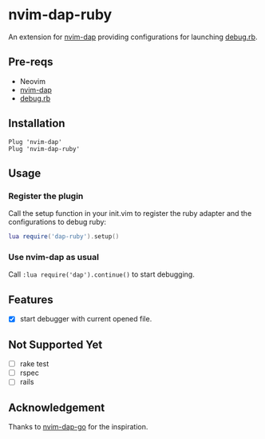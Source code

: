 # nvim-dap-ruby

An extension for [nvim-dap](https://github.com/mfussenegger/nvim-dap) providing configurations for launching [debug.rb](https://github.com/ruby/debug).

## Pre-reqs

- Neovim
- [nvim-dap](https://github.com/mfussenegger/nvim-dap)
- [debug.rb](https://github.com/ruby/debug)

## Installation

```
Plug 'nvim-dap'
Plug 'nvim-dap-ruby'
```

## Usage

### Register the plugin

Call the setup function in your init.vim to register the ruby adapter and the configurations to debug ruby:

```lua
lua require('dap-ruby').setup()
```

### Use nvim-dap as usual

Call `:lua require('dap').continue()` to start debugging.

## Features

- [x] start debugger with current opened file.

## Not Supported Yet

- [ ] rake test
- [ ] rspec
- [ ] rails

## Acknowledgement

Thanks to [nvim-dap-go](https://github.com/leoluz/nvim-dap-go) for the inspiration.
